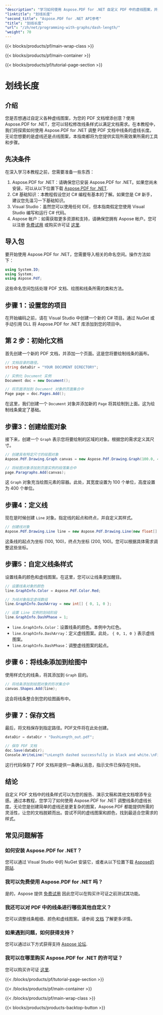 ```yaml
---
"description": "学习如何使用 Aspose.PDF for .NET 自定义 PDF 中的虚线图案，并遵循我们的分步指南。非常适合为您的文档增添风格。"
"linktitle": "划线长度"
"second_title": "Aspose.PDF for .NET API参考"
"title": "划线长度"
"url": "/zh/net/programming-with-graphs/dash-length/"
"weight": 70
---
```


{{< blocks/products/pf/main-wrap-class >}}

{{< blocks/products/pf/main-container >}}

{{< blocks/products/pf/tutorial-page-section >}}

# 划线长度

## 介绍

您是否想通过自定义各种虚线图案，为您的 PDF 文档增添创意？使用 Aspose.PDF for .NET，您可以轻松修改线条样式以满足文档需求。在本教程中，我们将探索如何使用 Aspose.PDF for .NET 调整 PDF 文档中线条的虚线长度。无论您想要的是虚线还是点线图案，本指南都将为您提供实现所需效果所需的工具和步骤。

## 先决条件

在深入学习本教程之前，您需要准备一些东西：

1. Aspose.PDF for .NET：请确保您已安装 Aspose.PDF for .NET。如果您尚未安装，可以从以下位置下载 [Aspose.PDF for .NET](https://releases。aspose.com/pdf/net/).
2. C# 基础知识：本教程假设您对 C# 编程有基本的了解。如果您是 C# 新手，建议您先温习一下基础知识。
3. Visual Studio：虽然您可以使用任何 IDE，但本指南假定您使用 Visual Studio 编写和运行 C# 代码。
4. Aspose 帐户：如需获取更多资源和支持，请确保您拥有 Aspose 帐户。您可以注册 [免费试用](https://releases.aspose.com/) 或购买许可证 [这里](https://purchase。aspose.com/buy).

## 导入包

要开始使用 Aspose.PDF for .NET，您需要导入相关的命名空间。操作方法如下：

```csharp
using System.IO;
using System;
using Aspose.Pdf;
```

这些命名空间包括处理 PDF 文档、绘图和线条所需的类和方法。

## 步骤 1：设置您的项目

在开始编码之前，请在 Visual Studio 中创建一个新的 C# 项目。通过 NuGet 或手动引用 DLL 将 Aspose.PDF for .NET 库添加到您的项目中。 

## 第 2 步：初始化文档

首先创建一个新的 PDF 文档，并添加一个页面。这是您将要绘制线条的画布。

```csharp
// 文档目录的路径。
string dataDir = "YOUR DOCUMENT DIRECTORY";

// 实例化 Document 实例
Document doc = new Document();

// 将页面添加到 Document 对象的页面集合中
Page page = doc.Pages.Add();
```

在这里，我们创建一个 `Document` 对象并添加新的 `Page` 将其绘制到上面。这为绘制线条奠定了基础。

## 步骤3：创建绘图对象

接下来，创建一个 `Graph` 表示您将要绘制的区域的对象。根据您的需求定义其尺寸。

```csharp
// 创建具有特定尺寸的绘图对象
Aspose.Pdf.Drawing.Graph canvas = new Aspose.Pdf.Drawing.Graph(100.0, 400.0);

// 将绘图对象添加到页面实例的段落集合中
page.Paragraphs.Add(canvas);
```

这 `Graph` 对象充当绘图元素的容器。此处，其宽度设置为 100 个单位，高度设置为 400 个单位。

## 步骤4：定义线

现在是时候创建 `Line` 对象。指定线的起点和终点，并自定义其样式。

```csharp
// 创建线对象
Aspose.Pdf.Drawing.Line line = new Aspose.Pdf.Drawing.Line(new float[] { 100, 100, 200, 100 });
```

这条线的起点为坐标 (100, 100)，终点为坐标 (200, 100)。您可以根据具体需求调整这些坐标。

## 步骤5：自定义线条样式

设置线条的颜色和虚线图案。在这里，您可以让线条更加醒目。

```csharp
// 设置线条对象的颜色
line.GraphInfo.Color = Aspose.Pdf.Color.Red;

// 为线对象指定虚线数组
line.GraphInfo.DashArray = new int[] { 0, 1, 0 };

// 设置 Line 实例的划线阶段
line.GraphInfo.DashPhase = 1;
```

- `line.GraphInfo.Color`：设置线条的颜色。本例中为红色。
- `line.GraphInfo.DashArray`：定义虚线图案。此处， `{ 0, 1, 0 }` 表示虚线图案。
- `line.GraphInfo.DashPhase`：调整虚线图案的起点。

## 步骤 6：将线条添加到绘图中

使用样式化的线条，将其添加到 `Graph` 目的。

```csharp
// 将线条添加到绘图对象的形状集合中
canvas.Shapes.Add(line);
```

这会将线条整合到您的绘图画布中。

## 步骤 7：保存文档

最后，将文档保存到指定路径。PDF文件将在此处创建。

```csharp
dataDir = dataDir + "DashLength_out.pdf";

// 保存 PDF 文档
doc.Save(dataDir);
Console.WriteLine("\nLength dashed successfully in black and white.\nFile saved at " + dataDir);
```

这行代码保存了 PDF 文档并提供一条确认消息，指示文件已保存在何处。

## 结论

自定义 PDF 文档中的线条样式可以为您的报告、演示文稿和其他文档增添专业感。通过本教程，您学习了如何使用 Aspose.PDF for .NET 调整线条的虚线长度。无论您是创建简单的虚线还是更复杂的图案，Aspose.PDF 都能提供所需的灵活性，让您的文档脱颖而出。尝试不同的虚线图案和颜色，找到最适合您需求的样式。

## 常见问题解答

### 如何安装 Aspose.PDF for .NET？
您可以通过 Visual Studio 中的 NuGet 安装它，或者从以下位置下载 [Aspose的网站](https://releases。aspose.com/pdf/net/).

### 我可以免费使用 Aspose.PDF for .NET 吗？
是的，Aspose 提供 [免费试用](https://releases.aspose.com/) 因此您可以在购买许可证之前测试其功能。

### 我还可以对 PDF 中的线条进行哪些其他自定义？
您可以调整线条粗细、颜色和虚线图案。请参阅 [文档](https://reference.aspose.com/pdf/net/) 了解更多详情。

### 如果遇到问题，如何获得支持？
您可以通过以下方式获得支持 [Aspose 论坛](https://forum。aspose.com/c/pdf/10).

### 我可以在哪里购买 Aspose.PDF for .NET 的许可证？
您可以购买许可证 [这里](https://purchase。aspose.com/buy).

{{< /blocks/products/pf/tutorial-page-section >}}

{{< /blocks/products/pf/main-container >}}

{{< /blocks/products/pf/main-wrap-class >}}

{{< blocks/products/products-backtop-button >}}